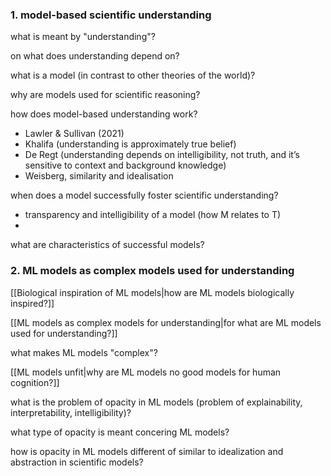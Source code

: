 
### 1. model-based scientific understanding

what is meant by "understanding"?

on what does understanding depend on?

what is a model (in contrast to other theories of the world)?

why are models used for scientific reasoning?

how does model-based understanding work?
- Lawler & Sullivan (2021)
- Khalifa (understanding is approximately true belief)
- De Regt (understanding depends on intelligibility, not truth, and it’s sensitive to context and background knowledge)
- Weisberg, similarity and idealisation

when does a model successfully foster scientific understanding?
- transparency and intelligibility of a model (how M relates to T)
- 

what are characteristics of successful models?


### 2. ML models as complex models used for understanding

[[Biological inspiration of ML models|how are ML models biologically inspired?]]

[[ML models as complex models for understanding|for what are ML models used for understanding?]]

what makes ML models "complex"?

[[ML models unfit|why are ML models no good models for human cognition?]]

what is the problem of opacity in ML models (problem of explainability, interpretability, intelligibility)?

what type of opacity is meant concering ML models?

how is opacity in ML models different of similar to idealization and abstraction in scientific models?